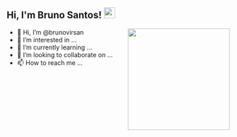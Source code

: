   <h2> Hi, I'm Bruno Santos! <img src="https://media3.giphy.com/media/KzJkzjggfGN5Py6nkT/giphy.gif?cid=ecf05e478zddwn4auhpy0he00dek33a6ei3wpzie8lecayzv&rid=giphy.gif" width="25" style="background-collor: #0000"></h2>
  <img align='right' src="https://media.giphy.com/media/ieyl9zmCjO4b4t6qoY/giphy.gif" width="230">

- 👋 Hi, I’m @brunovirsan
- 👀 I’m interested in ...
- 🌱 I’m currently learning ...
- 💞️ I’m looking to collaborate on ...
- 📫 How to reach me ...

<!---
brunovirsan/brunovirsan is a ✨ special ✨ repository because its `README.md` (this file) appears on your GitHub profile.
You can click the Preview link to take a look at your changes.
--->
